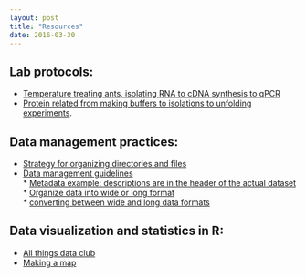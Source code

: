 ```yaml
---
layout: post
title: "Resources"
date: 2016-03-30
---
```



## Lab protocols:    

* <a href="https://github.com/adnguyen/Dissertation_temperature_adaptation_ants/blob/master/ANBE_protocols.md">Temperature treating ants, isolating RNA to cDNA synthesis to qPCR</a>       
* <a href="https://github.com/adnguyen/2016_Protein_stability_evolution/blob/master/Protocols/Protocols.md">Protein related from making buffers to isolations to unfolding experiments</a>.      
 

## Data management practices:      

* <a href="http://journals.plos.org/ploscompbiol/article?id=10.1371/journal.pcbi.1000424">Strategy for organizing directories and files</a>     
* <a href="http://journals.plos.org/ploscompbiol/article?id=10.1371/journal.pcbi.1004525">Data management guidelines</a>      
		* <a href="https://github.com/adnguyen/adnguyen.github.io/blob/master/assets/Metadata_example.csv">Metadata example: descriptions are in the header of the actual dataset</a>    
		* <a href="https://en.wikipedia.org/wiki/Wide_and_narrow_data">Organize data into wide or long format</a>     
		* <a href="http://www.cookbook-r.com/Manipulating_data/Converting_data_between_wide_and_long_format/">converting between wide and long data formats</a>      


## Data visualization and statistics in R:     

* <a href="https://github.com/adnguyen/atd">All things data club</a>      
* <a href="http://adnguyen.github.io/blog/2015/10/07/makingmaps">Making a map</a>    